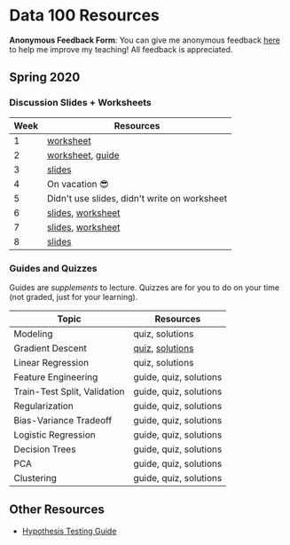 # Data 100 Resources

**Anonymous Feedback Form**: You can give me anonymous feedback [here](https://tinyurl.com/raguvirTAfeedback) to help me improve my teaching! All feedback is appreciated.
## Spring 2020

### Discussion Slides + Worksheets

| Week | Resources |
| ---- | --------- |
| 1 | <a href="./resources/worksheets/disc01.pdf">worksheet</a> |
| 2 | <a href="./resources/worksheets/disc02.pdf">worksheet</a>, <a href="https://hackmd.io/@rkunani/SybBko1zI">guide</a> |
| 3 | <a href="./resources/slides/disc03.pdf">slides</a> |
| 4 | On vacation 😎 |
| 5 | Didn't use slides, didn't write on worksheet |
| 6 | <a href="./resources/slides/modeling.pdf">slides</a>, <a href="./resources/worksheets/disc06.pdf">worksheet</a> |
| 7 | <a href="./resources/slides/gradient_descent.pdf">slides</a>, <a href="./resources/worksheets/disc07.pdf">worksheet</a> |
| 8 | <a href="./resources/slides/linear_regression.pdf">slides</a> |

### Guides and Quizzes

Guides are *supplements* to lecture. Quizzes are for you to do on your time (not graded, just for your learning).

| Topic | Resources |
| ----- | --------- |
| Modeling | quiz, solutions |
| Gradient Descent | <a href="./resources/quizzes/gradient_descent_quiz.pdf">quiz</a>, <a href="./resources/quizzes/gradient_descent_quiz_sols.pdf">solutions</a> |
| Linear Regression | quiz, solutions |
| Feature Engineering | guide, quiz, solutions |
| Train-Test Split, Validation | guide, quiz, solutions |
| Regularization | guide, quiz, solutions |
| Bias-Variance Tradeoff | guide, quiz, solutions |
| Logistic Regression | guide, quiz, solutions |
| Decision Trees | guide, quiz, solutions |
| PCA | guide, quiz, solutions |
| Clustering | guide, quiz, solutions |

## Other Resources

- [Hypothesis Testing Guide](https://hackmd.io/@rkunani/hypothesis-testing)  
